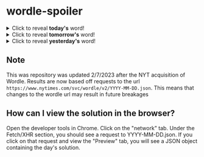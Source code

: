 # wordle-spoiler

<details>
  <summary>Click to reveal <b>today's</b> word!</summary>
  <br>
  <b> frond </b>
</details>

<details>
  <summary>Click to reveal <b>tomorrow's</b> word!</summary>
  <br>
  <b> serum </b>
</details>

<details>
  <summary>Click to reveal <b>yesterday's</b> word!</summary>
  <br>
  <b> taboo </b>
</details>

## Note
This was repository was updated 2/7/2023 after the NYT acquisition of Wordle. Results are now based off requests to the url `https://www.nytimes.com/svc/wordle/v2/YYYY-MM-DD.json`. This means that changes to the wordle url may result in future breakages

## How can I view the solution in the browser?
Open the developer tools in Chrome. Click on the "network" tab. Under the Fetch/XHR section, you should see a request to YYYY-MM-DD.json. If you click on that request and view the "Preview" tab, you will see a JSON object containing the day's solution.